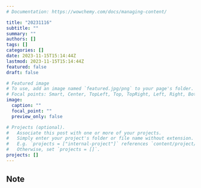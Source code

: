 ```yaml
---
# Documentation: https://wowchemy.com/docs/managing-content/

title: "20231116"
subtitle: ""
summary: ""
authors: []
tags: []
categories: []
date: 2023-11-15T15:14:44Z
lastmod: 2023-11-15T15:14:44Z
featured: false
draft: false

# Featured image
# To use, add an image named `featured.jpg/png` to your page's folder.
# Focal points: Smart, Center, TopLeft, Top, TopRight, Left, Right, BottomLeft, Bottom, BottomRight.
image:
  caption: ""
  focal_point: ""
  preview_only: false

# Projects (optional).
#   Associate this post with one or more of your projects.
#   Simply enter your project's folder or file name without extension.
#   E.g. `projects = ["internal-project"]` references `content/project/deep-learning/index.md`.
#   Otherwise, set `projects = []`.
projects: []
---
```


## Note

